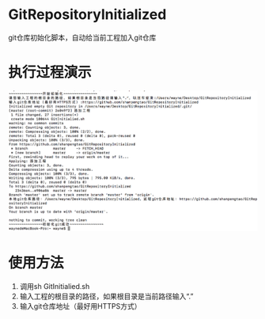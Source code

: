 # GitRepositoryInitialized
git仓库初始化脚本，自动给当前工程加入git仓库

# 执行过程演示
![执行过程示例](https://github.com/shanpengtao/GitRepositoryInitialized/blob/master/%E6%89%A7%E8%A1%8C%E8%BF%87%E7%A8%8B.png)

# 使用方法
1. 调用sh GitInitialied.sh<br>
2. 输入工程的根目录的路径，如果根目录是当前路径输入“.”<br>
3. 输入git仓库地址（最好用HTTPS方式）<br>
